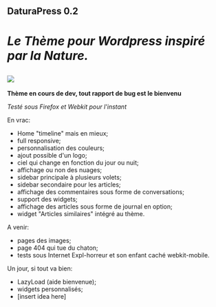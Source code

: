 ## DaturaPress 0.2

# *Le Thème pour Wordpress inspiré par la Nature.*


![](https://github.com/misterair/DaturaPress/blob/master/screenshot.png)
----
**Thème en cours de dev, tout rapport de bug est le bienvenu**

*Testé sous Firefox et Webkit pour l'instant*

En vrac:
* Home "timeline" mais en mieux;
* full responsive;
* personnalisation des couleurs;
* ajout possible d'un logo;
* ciel qui change en fonction du jour ou nuit;
* affichage ou non des nuages;
* sidebar principale à plusieurs volets;
* sidebar secondaire pour les articles;
* affichage des commentaires sous forme de conversations;
* support des widgets;
* affichage des articles sous forme de journal en option;
* widget "Articles similaires" intégré au thème.



A venir:
* pages des images;
* page 404 qui tue du chaton;
* tests sous Internet Expl-horreur et son enfant caché webkit-mobile.



Un jour, si tout va bien:
* LazyLoad (aide bienvenue);
* widgets personnalisés;
* [insert idea here]




